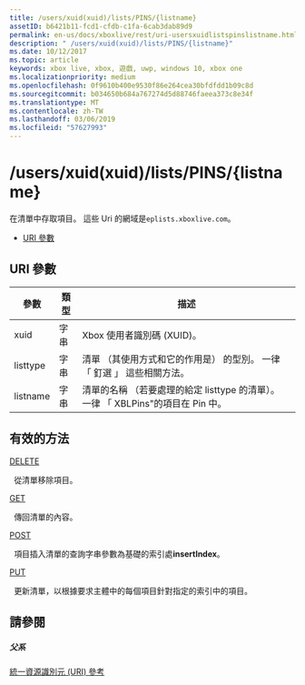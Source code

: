 ```yaml
---
title: /users/xuid(xuid)/lists/PINS/{listname}
assetID: b6421b11-fcd1-cfdb-c1fa-6cab3dab89d9
permalink: en-us/docs/xboxlive/rest/uri-usersxuidlistspinslistname.html
description: " /users/xuid(xuid)/lists/PINS/{listname}"
ms.date: 10/12/2017
ms.topic: article
keywords: xbox live, xbox, 遊戲, uwp, windows 10, xbox one
ms.localizationpriority: medium
ms.openlocfilehash: 0f9610b400e9530f86e264cea30bfdfdd1b09c8d
ms.sourcegitcommit: b034650b684a767274d5d88746faeea373c8e34f
ms.translationtype: MT
ms.contentlocale: zh-TW
ms.lasthandoff: 03/06/2019
ms.locfileid: "57627993"
---
```

# <a name="usersxuidxuidlistspinslistname"></a>/users/xuid(xuid)/lists/PINS/{listname}
在清單中存取項目。 這些 Uri 的網域是`eplists.xboxlive.com`。
 
  * [URI 參數](#ID4EV)
 
<a id="ID4EV"></a>

 
## <a name="uri-parameters"></a>URI 參數
 
| 參數| 類型| 描述| 
| --- | --- | --- | 
| xuid| 字串| Xbox 使用者識別碼 (XUID)。| 
| listtype| 字串| 清單 （其使用方式和它的作用是） 的型別。 一律 「 釘選 」 這些相關方法。| 
| listname| 字串| 清單的名稱 （若要處理的給定 listtype 的清單）。 一律 「 XBLPins"的項目在 Pin 中。| 
  
<a id="ID4EGC"></a>

 
## <a name="valid-methods"></a>有效的方法

[DELETE](uri-usersxuidlistspinslistnamedelete.md)

&nbsp;&nbsp;從清單移除項目。

[GET](uri-usersxuidlistspinslistnameget.md)

&nbsp;&nbsp;傳回清單的內容。

[POST](uri-usersxuidlistspinslistnamepost.md)

&nbsp;&nbsp;項目插入清單的查詢字串參數為基礎的索引處**insertIndex**。

[PUT](uri-usersxuidlistspinslistnameput.md)

&nbsp;&nbsp;更新清單，以根據要求主體中的每個項目針對指定的索引中的項目。
 
<a id="ID4EZC"></a>

 
## <a name="see-also"></a>請參閱
 
<a id="ID4E2C"></a>

 
##### <a name="parent"></a>父系 

[統一資源識別元 (URI) 參考](../atoc-xboxlivews-reference-uris.md)

   